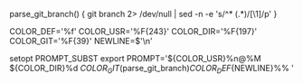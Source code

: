 parse_git_branch() {
    git branch 2> /dev/null | sed -n -e 's/^\* \(.*\)/[\1]/p'
}

COLOR_DEF='%f'
COLOR_USR='%F{243}'
COLOR_DIR='%F{197}'
COLOR_GIT='%F{39}'
NEWLINE=$'\n'

setopt PROMPT_SUBST
export PROMPT='${COLOR_USR}%n@%M ${COLOR_DIR}%d ${COLOR_GIT}$(parse_git_branch)${COLOR_DEF}${NEWLINE}%% '
